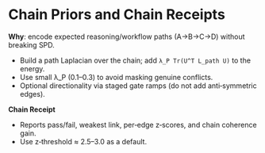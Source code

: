 # Chain Priors and Chain Receipts

**Why**: encode expected reasoning/workflow paths (A→B→C→D) without breaking SPD.

- Build a path Laplacian over the chain; add `λ_P Tr(U^T L_path U)` to the energy.
- Use small λ_P (0.1–0.3) to avoid masking genuine conflicts.
- Optional directionality via staged gate ramps (do not add anti‑symmetric edges).

**Chain Receipt**
- Reports pass/fail, weakest link, per‑edge z‑scores, and chain coherence gain.
- Use z‑threshold ≈ 2.5–3.0 as a default.
